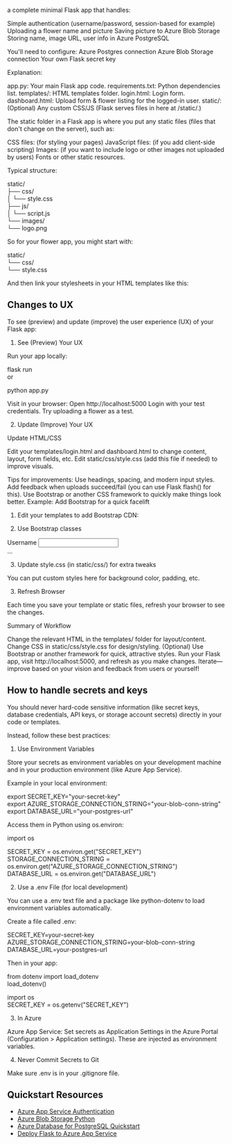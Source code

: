  a complete minimal Flask app that handles:

Simple authentication (username/password, session-based for example)
Uploading a flower name and picture
Saving picture to Azure Blob Storage
Storing name, image URL, user info in Azure PostgreSQL

You'll need to configure:
Azure Postgres connection
Azure Blob Storage connection
Your own Flask secret key


Explanation:

app.py: Your main Flask app code.
requirements.txt: Python dependencies list.
templates/: HTML templates folder.
login.html: Login form.
dashboard.html: Upload form & flower listing for the logged-in user.
static/: (Optional) Any custom CSS/JS (Flask serves files in here at /static/.)


The static folder in a Flask app is where you put any static files (files that don't change on the server), such as:

CSS files: (for styling your pages)
JavaScript files: (if you add client-side scripting)
Images: (if you want to include logo or other images not uploaded by users)
Fonts or other static resources.

Typical structure:

static/  
├── css/  
│   └── style.css  
├── js/  
│   └── script.js  
└── images/  
    └── logo.png  
 
So for your flower app, you might start with:


static/  
└── css/  
    └── style.css  
 
And then link your stylesheets in your HTML templates like this:


<link rel="stylesheet" href="{{ url_for('static', filename='css/style.css') }}"> 



## Changes to UX
To see (preview) and update (improve) the user experience (UX) of your Flask app:
 

1. See (Preview) Your UX
 

Run your app locally:

flask run  
or

python app.py  
 

Visit in your browser:
Open http://localhost:5000
Login with your test credentials.
Try uploading a flower as a test.
 

2. Update (Improve) Your UX
 

Update HTML/CSS
 

Edit your templates/login.html and dashboard.html to change content, layout, form fields, etc.
Edit static/css/style.css (add this file if needed) to improve visuals.

Tips for improvements:
Use headings, spacing, and modern input styles.
Add feedback when uploads succeed/fail (you can use Flask flash() for this).
Use Bootstrap or another CSS framework to quickly make things look better.
Example: Add Bootstrap for a quick facelift
 

1. Edit your templates to add Bootstrap CDN:
 


<!-- Add this in <head> of your HTML -->  
<link href="https://cdn.jsdelivr.net/npm/bootstrap@5.3.0/dist/css/bootstrap.min.css" rel="stylesheet">  
 

2. Use Bootstrap classes
 


<form class="mb-3" ...>  
  <div class="mb-2">  
    <label for="username" class="form-label">Username</label>  
    <input type="text" class="form-control" ... >  
  </div>  
  ...  
</form>  
 

3. Update style.css (in static/css/) for extra tweaks
 
You can put custom styles here for background color, padding, etc.
 

3. Refresh Browser
 
Each time you save your template or static files, refresh your browser to see the changes.
 

Summary of Workflow
 

Change the relevant HTML in the templates/ folder for layout/content.
Change CSS in static/css/style.css for design/styling.
(Optional) Use Bootstrap or another framework for quick, attractive styles.
Run your Flask app, visit http://localhost:5000, and refresh as you make changes.
Iterate—improve based on your vision and feedback from users or yourself!

## How to handle secrets and keys

You should never hard-code sensitive information (like secret keys, database credentials, API keys, or storage account secrets) directly in your code or templates.

Instead, follow these best practices:
 

1. Use Environment Variables
 
Store your secrets as environment variables on your development machine and in your production environment (like Azure App Service).

Example in your local environment:


export SECRET_KEY="your-secret-key"  
export AZURE_STORAGE_CONNECTION_STRING="your-blob-conn-string"  
export DATABASE_URL="your-postgres-url"  
 
Access them in Python using os.environ:


import os  
  
SECRET_KEY = os.environ.get("SECRET_KEY")  
STORAGE_CONNECTION_STRING = os.environ.get("AZURE_STORAGE_CONNECTION_STRING")  
DATABASE_URL = os.environ.get("DATABASE_URL")  
 
 

2. Use a .env File (for local development)
 
You can use a .env text file and a package like python-dotenv to load environment variables automatically.

Create a file called .env:


SECRET_KEY=your-secret-key  
AZURE_STORAGE_CONNECTION_STRING=your-blob-conn-string  
DATABASE_URL=your-postgres-url  
 
Then in your app:


from dotenv import load_dotenv  
load_dotenv()  
  
import os  
SECRET_KEY = os.getenv("SECRET_KEY")  
 
 

3. In Azure
 

Azure App Service: Set secrets as Application Settings in the Azure Portal (Configuration > Application settings). These are injected as environment variables.
 

4. Never Commit Secrets to Git
 

Make sure .env is in your .gitignore file.

## Quickstart Resources  
  
- [Azure App Service Authentication](https://learn.microsoft.com/en-us/azure/app-service/overview-authentication-authorization)  
- [Azure Blob Storage Python](https://learn.microsoft.com/en-us/azure/storage/blobs/storage-quickstart-blobs-python)  
- [Azure Database for PostgreSQL Quickstart](https://learn.microsoft.com/en-us/azure/postgresql/quickstart-create-server-database-portal)  
- [Deploy Flask to Azure App Service](https://learn.microsoft.com/en-us/azure/developer/python/tutorial-python-web-app-azure-01)  



